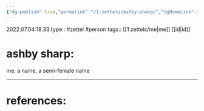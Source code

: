 ```yaml
---
{"dg-publish":true,"permalink":"/1-zettels/ashby-sharp/","dgHomeLink":true,"dgPassFrontmatter":false}
---
```


2022.07.04:18.33
type:: #zettel #person
tags:: [[1 zettels/me|me]] [[id|id]]

# ashby sharp:

me, a name, a semi-female name

---
# references:
